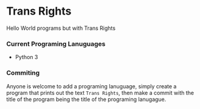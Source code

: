 # Trans Rights
Hello World programs but with Trans Rights
### Current Programing Lanuguages
- Python 3
### Commiting
Anyone is welcome to add a programing lanuguage, simply create a program that prints out the text  ```Trans Rights```, then make a commit with the title of the program being the title of the programing lanugague.
